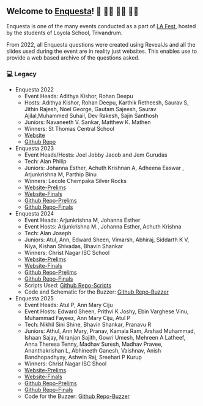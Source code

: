 ## Welcome to [Enquesta](https://github.com/Enquesta)! 👋 👋🏿 👋🏻 👋🏽

Enquesta is one of the many events conducted as a part of [LA Fest](https://lafest.in/), hosted by the students of Loyola School, Trivandrum.

From 2022, all Enquesta questions were created using RevealJs and all the slides used during the event are in reality just websites. This enables use to
provide a web based archive of the questions asked.

### 💻 Legacy
- Enquesta 2022
  - Event Heads: Adithya Kishor, Rohan Deepu
  - Hosts: Adithya Kishor, Rohan Deepu, Karthik Retheesh, Saurav S, Jithin Rajesh, Noel George, Gautam Sajeesh, Saurav Ajilal,Muhammed Suhail, Dev Rakesh, Sajin Santhosh
  - Juniors: Navaneeth V. Sankar, Matthew K. Mathen
  - Winners: St Thomas Central School
  - [Website](https://enquesta.github.io/enquesta2022/)
  - [Github Repo](https://github.com/Enquesta/enquesta2022)
- Enquesta 2023
  - Event Heads/Hosts: Joel Jobby Jacob and Jem Gurudas
  - Tech: Alan Philip
  - Juniors: Johanna Esther, Achuth Krishnan A, Adheena Easwar , Arjunkrishna M, Parthip Binu
  - Winners: Lecole Chempaka Silver Rocks
  - [Website-Prelims](https://enquesta.github.io/enquesta2023-prelims/)
  - [Website-Finals](https://enquesta.github.io/enquesta2023-finals/)
  - [Github Repo-Prelims](https://github.com/Enquesta/enquesta2023-prelims)
  - [Github Repo-Finals](https://github.com/Enquesta/enquesta2023-finals)
- Enquesta 2024
  - Event Heads: Arjunkrishna M, Johanna Esther
  - Event Hosts: Arjunkrishna M., Johanna Esther, Achuth Krishna
  - Tech: Alan Joseph
  - Juniors: Atul, Ann, Edward Sheen, Vimarsh, Abhiraj, Siddarth K V, Niya, Kishan Shivadas, Bhavin Shankar
  - Winners: Christ Nagar ISC School
  - [Website-Prelims](https://enquesta.github.io/enquesta2024-prelims/)
  - [Website-Finals](https://enquesta.github.io/enquesta2024-finals/)
  - [Github Repo-Prelims](https://github.com/Enquesta/enquesta2024-prelims)
  - [Github Repo-Finals](https://github.com/Enquesta/enquesta2024-finals)
  - Scripts Used: [Github Repo-Scripts](https://github.com/Enquesta/enquesta2024-scripts)
  - Code and Schematic for the Buzzer: [Github Repo-Buzzer](https://github.com/Enquesta/enquesta-buzzer-code)
- Enquesta 2025
  - Event Heads: Atul P, Ann Mary Ciju
  - Event Hosts: Edward Sheen, Prithvi K Joshy, Ebin Varghese Vinu, Muhammad Fayeez, Ann Mary Ciju, Atul P
  - Tech: Nikhil Sini Shine, Bhavin Shankar, Pranavu R
  - Juniors: Athul, Ann Mary, Pranav, Kamala Ram, Arshad Muhammad, Ishaan Sajay, Niranjan Sajith, Gowri Umesh, Mehreen A Latheef, Anna Theresa Tenny, Madhav Suresh, Madhav Pravee, Ananthakrishan L, Abhineeth Ganesh, Vaishnav, Anish Bandhopadhyay, Ashwin Raj, Sreehari P Kurup
  - Winners: Christ Nagar ISC Shool
  - [Website-Prelims](https://enquesta.github.io/enquesta2025-prelims/)
  - [Website-Finals](https://enquesta.github.io/enquesta2025-finals/)
  - [Github Repo-Prelims](https://github.com/Enquesta/enquesta2025-prelims)
  - [Github Repo-Finals](https://github.com/Enquesta/enquesta2025-finals)
  - Code for the Buzzer: [Github Repo-Buzzer](https://github.com/Enquesta/enquesta-android-buzzer)
